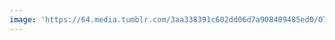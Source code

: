```yaml
---
image: 'https://64.media.tumblr.com/3aa338391c602dd06d7a908409485ed0/077d9889231e2272-0b/s640x960/19185eb941471682f6116d3cdddbeee52ccc1684.jpg'
---
```

